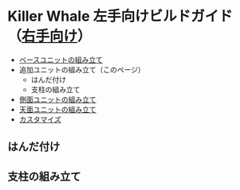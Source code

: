 # Killer Whale 左手向けビルドガイド（[右手向け](README_ADD_R.md)）

- [ベースユニットの組み立て](README.md)
- 追加ユニットの組み立て（このページ）
  - はんだ付け
  - 支柱の組み立て
- [側面ユニットの組み立て](README_SIDE.md)
- [天面ユニットの組み立て](README_TOP.md)
- [カスタマイズ](README_CUSTOM.md)
## はんだ付け
## 支柱の組み立て

